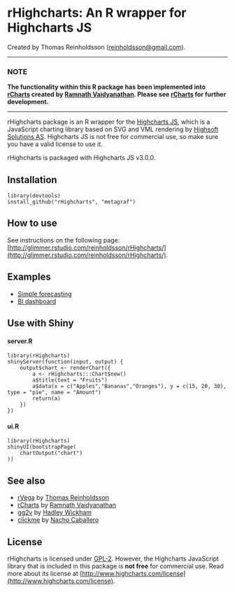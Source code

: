# rHighcharts: An R wrapper for Highcharts JS

Created by Thomas Reinholdsson (<reinholdsson@gmail.com>).

----------------------

### NOTE

**The functionality within this R package has been implemented into [rCharts](https://github.com/ramnathv/rCharts) created by [Ramnath Vaidyanathan](https://github.com/ramnathv). Please see [rCharts](https://github.com/ramnathv/rCharts) for further development.**

----------------------

rHighcharts package is an R wrapper for the [Highcharts JS](https://github.com/highslide-software/highcharts.com), which is a JavaScript charting library based on SVG and VML rendering by [Highsoft Solutions AS](http://highsoft.com/). Highcharts JS is not free for commercial use, so make sure you have a valid license to use it.

rHighcharts is packaged with Highcharts JS v3.0.0.

## Installation

    library(devtools)
    install_github("rHighcharts", "metagraf")
    
## How to use

See instructions on the following page: [http://glimmer.rstudio.com/reinholdsson/rHighcharts/](http://glimmer.rstudio.com/reinholdsson/rHighcharts/).

## Examples

- [Simple forecasting](http://glimmer.rstudio.com/reinholdsson/savings/)
- [BI dashboard](http://glimmer.rstudio.com/reinholdsson/shiny-dashboard/)


## Use with Shiny

#### server.R
```
library(rHighcharts)
shinyServer(function(input, output) {
    output$chart <- renderChart({
        a <- rHighcharts:::Chart$new()
        a$title(text = "Fruits")
        a$data(x = c("Apples","Bananas","Oranges"), y = c(15, 20, 30), type = "pie", name = "Amount")
        return(a)
    })
})
```

#### ui.R
```
library(rHighcharts)
shinyUI(bootstrapPage(
    chartOutput("chart")
))
```

## See also

- [rVega](https://github.com/metagraf/rVega) by [Thomas Reinholdsson](https://github.com/reinholdsson)
- [rCharts](https://github.com/ramnathv/rCharts) by [Ramnath Vaidyanathan](https://github.com/ramnathv)
- [gg2v](https://github.com/hadley/gg2v) by [Hadley Wickham](https://github.com/hadley)
- [clickme](https://github.com/nachocab/clickme) by [Nacho Caballero](https://github.com/nachocab)

## License

rHighcharts is licensed under [GPL-2](http://www.gnu.org/licenses/gpl-2.0.html). However, the Highcharts JavaScript library that is included in this package is **not free** for commercial use. Read more about its license at [http://www.highcharts.com/license](http://www.highcharts.com/license).
